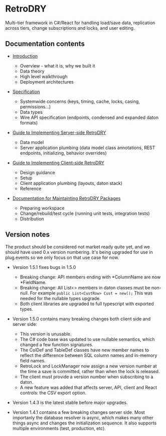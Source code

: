 # RetroDRY
Multi-tier framework in C#/React for handling load/save data, replication across tiers, change subscriptions and locks, and user editing.

## Documentation contents

* [Introduction](documentation/0intro.md)
  * Overview - what it is, why we built it
  * Data theory
  * High level walkthrough
  * Deployment architectures

* [Specification](documentation/1spec.md)
  * Systemwide concerns (keys, timing, cache, locks, casing, permissions...)
  * Data types
  * Wire API specification (endpoints, condensed and expanded daton formats)

* [Guide to Implementing Server-side RetroDRY](documentation/2server.md)
  * Data model
  * Server application plumbing (data model class annotations, REST endpoints, initializing, behavior overrides)

* [Guide to Implementing Client-side RetroDRY](documentation/3client.md)
  * Design guidance
  * Setup
  * Client application plumbing (layouts, daton stack)
  * Reference

* [Documentation for Maintainting RetroDRY Packages](documentation/4retrodoc.md)
  * Preparing workspace
  * Change/rebuild/test cycle (running unit tests, integration tests)
  * Distribution


## Version notes

The product should be considered not market ready quite yet, and we should have used 0.x version numbering. It's being upgraded for use in plug.events so we only focus on that use case for now.

* Version 1.5.1 fixes bugs in 1.5.0
  * Breaking change: API members ending with *ColumnName are now *FieldName.
  * Breaking change: All List<> members in daton classes must be non-null. For example `public List<CustRow> Cust = new();` This was needed for the nullable types upgrade.
  * Both client libraries are upgraded to full typescript with exported types.

* Version 1.5.0 contains many breaking changes both client side and server side:
  * This version is unusable.
  * The C# code base was updated to use nullable semantics, which changed a few function signatures.
  * The ColDef and TableDef classes have new member names to reflect the difference between SQL column names and in-memory field names.
  * RetroLock and LockManager now assign a new version number at the time a save is committed, rather than when the lock is released.
  * The client must provide a version number when subscribing to a daton.
  * A new feature was added that affects server, API, client and React controls: the CSV export option.

* Version 1.4.3 is the latest stable before major upgrades.

* Version 1.4.1 contains a few breaking changes server side. Most importanly the database resolver is async, which makes many other things async and changes the initialization sequence. It also supports multiple environments (test, production, etc).